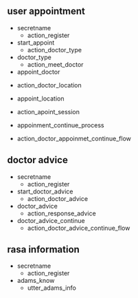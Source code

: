 ## user appointment
* secretname
  - action_register
* start_appoint
  - action_doctor_type
* doctor_type
  - action_meet_doctor
* appoint_doctor
 - action_doctor_location
* appoint_location
 - action_apoint_session
* appoinment_continue_process
 - action_doctor_appoinmet_continue_flow


## doctor advice
* secretname
  - action_register
* start_doctor_advice
  - action_doctor_advice
* doctor_advice
  - action_response_advice
* doctor_advice_continue
  - action_doctor_advice_continue_flow


## rasa information 
* secretname
  - action_register
* adams_know
  - utter_adams_info

